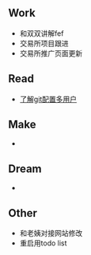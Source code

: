 ## Work

- 和双双讲解fef
- 交易所项目跟进
- 交易所推广页面更新

## Read

- [了解git配置多用户](http://www.jqhtml.com/15294.html)

## Make

- 

## Dream

- 

## Other

- 和老姨对接网站修改
- 重启用todo list